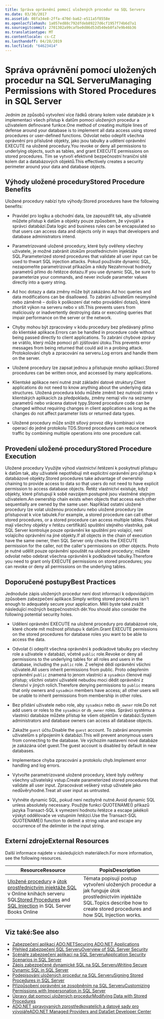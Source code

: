 ```yaml
---
title: Správa oprávnění pomocí uložených procedur na SQL Serveru
ms.date: 03/30/2017
ms.assetid: 08fa34e8-2ffa-470d-ba62-e511a5f8558e
ms.openlocfilehash: 1a057ed88c792dfdeb89227d6cf1957f74b6d7a1
ms.sourcegitcommit: 2701302a99cafbe0d86d53d540eb0fa7e9b46b36
ms.translationtype: MT
ms.contentlocale: cs-CZ
ms.lasthandoff: 04/28/2019
ms.locfileid: "64623414"
---
```

# <a name="managing-permissions-with-stored-procedures-in-sql-server"></a><span data-ttu-id="d4120-102">Správa oprávnění pomocí uložených procedur na SQL Serveru</span><span class="sxs-lookup"><span data-stu-id="d4120-102">Managing Permissions with Stored Procedures in SQL Server</span></span>
<span data-ttu-id="d4120-103">Jedním ze způsobů vytvoření více řádků obrany kolem vaše databáze je k implementaci všech přístup k datům pomocí uložených procedur a uživatelem definované funkce.</span><span class="sxs-lookup"><span data-stu-id="d4120-103">One method of creating multiple lines of defense around your database is to implement all data access using stored procedures or user-defined functions.</span></span> <span data-ttu-id="d4120-104">Odvolat nebo odepřít všechna oprávnění pro příslušné objekty, jako jsou tabulky a udělení oprávnění EXECUTE na uložené procedury.</span><span class="sxs-lookup"><span data-stu-id="d4120-104">You revoke or deny all permissions to underlying objects, such as tables, and grant EXECUTE permissions on stored procedures.</span></span> <span data-ttu-id="d4120-105">Tím se vytvoří efektivně bezpečnostní hraniční sítě kolem dat a databázových objektů.</span><span class="sxs-lookup"><span data-stu-id="d4120-105">This effectively creates a security perimeter around your data and database objects.</span></span>  
  
## <a name="stored-procedure-benefits"></a><span data-ttu-id="d4120-106">Výhody uložené procedury</span><span class="sxs-lookup"><span data-stu-id="d4120-106">Stored Procedure Benefits</span></span>  
 <span data-ttu-id="d4120-107">Uložené procedury nabízí tyto výhody:</span><span class="sxs-lookup"><span data-stu-id="d4120-107">Stored procedures have the following benefits:</span></span>  
  
- <span data-ttu-id="d4120-108">Pravidel pro logiku a obchodní data, lze zapouzdřit tak, aby uživatelé můžete přístup k datům a objekty pouze způsobem, že vývojáři a správci databází.</span><span class="sxs-lookup"><span data-stu-id="d4120-108">Data logic and business rules can be encapsulated so that users can access data and objects only in ways that developers and database administrators intend.</span></span>  
  
- <span data-ttu-id="d4120-109">Parametrizované uložené procedury, které byly ověřeny všechny uživatele, je možné zabránit útokům prostřednictvím injektáže SQL.</span><span class="sxs-lookup"><span data-stu-id="d4120-109">Parameterized stored procedures that validate all user input can be used to thwart SQL injection attacks.</span></span> <span data-ttu-id="d4120-110">Pokud používáte dynamic SQL, nezapomeňte parametrizovat příkazům a nikdy Nezahrnovat hodnoty parametrů přímo do řetězce dotazu.</span><span class="sxs-lookup"><span data-stu-id="d4120-110">If you use dynamic SQL, be sure to parameterize your commands, and never include parameter values directly into a query string.</span></span>  
  
- <span data-ttu-id="d4120-111">Ad hoc dotazy a data změny může být zakázáno.</span><span class="sxs-lookup"><span data-stu-id="d4120-111">Ad hoc queries and data modifications can be disallowed.</span></span> <span data-ttu-id="d4120-112">To zabrání uživatelům neúmyslně nebo záměrně – došlo k poškození dat nebo provádění dotazů, které zhoršit výkon na serveru nebo v síti.</span><span class="sxs-lookup"><span data-stu-id="d4120-112">This prevents users from maliciously or inadvertently destroying data or executing queries that impair performance on the server or the network.</span></span>  
  
- <span data-ttu-id="d4120-113">Chyby mohou být zpracovány v kódu procedury bez předávaný přímo do klientské aplikace.</span><span class="sxs-lookup"><span data-stu-id="d4120-113">Errors can be handled in procedure code without being passed directly to client applications.</span></span> <span data-ttu-id="d4120-114">To zabrání chybové zprávy se vrátilo, který může pomoci při zjišťování útoku.</span><span class="sxs-lookup"><span data-stu-id="d4120-114">This prevents error messages from being returned that could aid in a probing attack.</span></span> <span data-ttu-id="d4120-115">Protokolování chyb a zpracování na serveru.</span><span class="sxs-lookup"><span data-stu-id="d4120-115">Log errors and handle them on the server.</span></span>  
  
- <span data-ttu-id="d4120-116">Uložené procedury lze zapsat jednou a přistupuje mnoho aplikací.</span><span class="sxs-lookup"><span data-stu-id="d4120-116">Stored procedures can be written once, and accessed by many applications.</span></span>  
  
- <span data-ttu-id="d4120-117">Klientské aplikace není nutné znát základní datové struktury.</span><span class="sxs-lookup"><span data-stu-id="d4120-117">Client applications do not need to know anything about the underlying data structures.</span></span> <span data-ttu-id="d4120-118">Uložená procedura kódu můžete změnit bez nutnosti změn v klientských aplikacích za předpokladu, změny nemají vliv na seznamy parametrů nebo vrácena datové typy.</span><span class="sxs-lookup"><span data-stu-id="d4120-118">Stored procedure code can be changed without requiring changes in client applications as long as the changes do not affect parameter lists or returned data types.</span></span>  
  
- <span data-ttu-id="d4120-119">Uložené procedury může snížit síťový provoz díky kombinaci více operací do jedné protokolu TDS.</span><span class="sxs-lookup"><span data-stu-id="d4120-119">Stored procedures can reduce network traffic by combining multiple operations into one procedure call.</span></span>  
  
## <a name="stored-procedure-execution"></a><span data-ttu-id="d4120-120">Provedení uložené procedury</span><span class="sxs-lookup"><span data-stu-id="d4120-120">Stored Procedure Execution</span></span>  
 <span data-ttu-id="d4120-121">Uložené procedury Využijte výhod vlastnictví řetězení k poskytnutí přístupu k datům tak, aby uživatelé nepotřebují mít explicitní oprávnění pro přístup k databázové objekty.</span><span class="sxs-lookup"><span data-stu-id="d4120-121">Stored procedures take advantage of ownership chaining to provide access to data so that users do not need to have explicit permission to access database objects.</span></span> <span data-ttu-id="d4120-122">Řetěz vlastnictví existuje, když objekty, které přistupují k sobě navzájem postupně jsou vlastněné stejným uživatelem.</span><span class="sxs-lookup"><span data-stu-id="d4120-122">An ownership chain exists when objects that access each other sequentially are owned by the same user.</span></span> <span data-ttu-id="d4120-123">Například ostatní uložené procedury lze volat uloženou proceduru nebo uložené procedury lze přistupovat k více tabulek.</span><span class="sxs-lookup"><span data-stu-id="d4120-123">For example, a stored procedure can call other stored procedures, or a stored procedure can access multiple tables.</span></span> <span data-ttu-id="d4120-124">Pokud mají všechny objekty v řetězu certifikátů spuštění stejného vlastníka, pak SQL Server kontroluje pouze oprávnění ke spuštění pro volající, není volajícího oprávnění na jiné objekty.</span><span class="sxs-lookup"><span data-stu-id="d4120-124">If all objects in the chain of execution have the same owner, then SQL Server only checks the EXECUTE permission for the caller, not the caller's permissions on other objects.</span></span> <span data-ttu-id="d4120-125">Proto je nutné udělit pouze oprávnění spouštět na uložené procedury; můžete odvolat nebo odebrat všechna oprávnění k podkladové tabulky.</span><span class="sxs-lookup"><span data-stu-id="d4120-125">Therefore you need to grant only EXECUTE permissions on stored procedures; you can revoke or deny all permissions on the underlying tables.</span></span>  
  
## <a name="best-practices"></a><span data-ttu-id="d4120-126">Doporučené postupy</span><span class="sxs-lookup"><span data-stu-id="d4120-126">Best Practices</span></span>  
 <span data-ttu-id="d4120-127">Jednoduše zápis uložených procedur není dost informací k odpovídajícím způsobem zabezpečení aplikace.</span><span class="sxs-lookup"><span data-stu-id="d4120-127">Simply writing stored procedures isn't enough to adequately secure your application.</span></span> <span data-ttu-id="d4120-128">Měli byste také zvážit následující možných bezpečnostních děr.</span><span class="sxs-lookup"><span data-stu-id="d4120-128">You should also consider the following potential security holes.</span></span>  
  
- <span data-ttu-id="d4120-129">Udělení oprávnění EXECUTE na uložené procedury pro databázové role, které chcete mít možnost přístupu k datům.</span><span class="sxs-lookup"><span data-stu-id="d4120-129">Grant EXECUTE permissions on the stored procedures for database roles you want to be able to access the data.</span></span>  
  
- <span data-ttu-id="d4120-130">Odvolat či odepřít všechna oprávnění k podkladové tabulky pro všechny role a uživatele v databázi, včetně `public` role.</span><span class="sxs-lookup"><span data-stu-id="d4120-130">Revoke or deny all permissions to the underlying tables for all roles and users in the database, including the `public` role.</span></span> <span data-ttu-id="d4120-131">Z veřejné dědí oprávnění všichni uživatelé.</span><span class="sxs-lookup"><span data-stu-id="d4120-131">All users inherit permissions from public.</span></span> <span data-ttu-id="d4120-132">Proto odepřením oprávnění `public` znamená to jenom vlastníci a `sysadmin` členové mají přístup; všichni ostatní uživatelé nebudou moci dědit oprávnění z členství v jiných rolích.</span><span class="sxs-lookup"><span data-stu-id="d4120-132">Therefore denying permissions to `public` means that only owners and `sysadmin` members have access; all other users will be unable to inherit permissions from membership in other roles.</span></span>  
  
- <span data-ttu-id="d4120-133">Bez přidání uživatele nebo role, aby `sysadmin` nebo `db_owner` role.</span><span class="sxs-lookup"><span data-stu-id="d4120-133">Do not add users or roles to the `sysadmin` or `db_owner` roles.</span></span> <span data-ttu-id="d4120-134">Správci systému a vlastníci databáze můžete přístup ke všem objektům v databázi.</span><span class="sxs-lookup"><span data-stu-id="d4120-134">System administrators and database owners can access all database objects.</span></span>  
  
- <span data-ttu-id="d4120-135">Zakažte `guest` účtu.</span><span class="sxs-lookup"><span data-stu-id="d4120-135">Disable the `guest` account.</span></span> <span data-ttu-id="d4120-136">To zabrání anonymním uživatelům s připojením k databázi.</span><span class="sxs-lookup"><span data-stu-id="d4120-136">This will prevent anonymous users from connecting to the database.</span></span> <span data-ttu-id="d4120-137">Ve výchozím nastavení nové databáze je zakázána účet guest.</span><span class="sxs-lookup"><span data-stu-id="d4120-137">The guest account is disabled by default in new databases.</span></span>  
  
- <span data-ttu-id="d4120-138">Implementace chyba zpracování a protokolu chyb.</span><span class="sxs-lookup"><span data-stu-id="d4120-138">Implement error handling and log errors.</span></span>  
  
- <span data-ttu-id="d4120-139">Vytvořte parametrizované uložené procedury, které byly ověřeny všechny uživatelský vstup.</span><span class="sxs-lookup"><span data-stu-id="d4120-139">Create parameterized stored procedures that validate all user input.</span></span> <span data-ttu-id="d4120-140">Zpracovávat veškerý vstup uživatele jako nedůvěryhodné.</span><span class="sxs-lookup"><span data-stu-id="d4120-140">Treat all user input as untrusted.</span></span>  
  
- <span data-ttu-id="d4120-141">Vyhněte dynamic SQL, pokud není nezbytně nutné.</span><span class="sxs-lookup"><span data-stu-id="d4120-141">Avoid dynamic SQL unless absolutely necessary.</span></span> <span data-ttu-id="d4120-142">Použijte funkci QUOTENAME() příkazů jazyka Transact-SQL k vymezení hodnotu řetězce a escape jakékoli výskyt oddělovače ve vstupním řetězci.</span><span class="sxs-lookup"><span data-stu-id="d4120-142">Use the Transact-SQL QUOTENAME() function to delimit a string value and escape any occurrence of the delimiter in the input string.</span></span>  
  
## <a name="external-resources"></a><span data-ttu-id="d4120-143">Externí zdroje</span><span class="sxs-lookup"><span data-stu-id="d4120-143">External Resources</span></span>  
 <span data-ttu-id="d4120-144">Další informace najdete v následujících materiálech.</span><span class="sxs-lookup"><span data-stu-id="d4120-144">For more information, see the following resources.</span></span>  
  
|<span data-ttu-id="d4120-145">Resource</span><span class="sxs-lookup"><span data-stu-id="d4120-145">Resource</span></span>|<span data-ttu-id="d4120-146">Popis</span><span class="sxs-lookup"><span data-stu-id="d4120-146">Description</span></span>|  
|--------------|-----------------|  
|<span data-ttu-id="d4120-147">[Uložené procedury](/sql/relational-databases/stored-procedures/stored-procedures-database-engine) a [útok prostřednictvím injektáže SQL](https://go.microsoft.com/fwlink/?LinkId=98234) v Online knihách serveru SQL</span><span class="sxs-lookup"><span data-stu-id="d4120-147">[Stored Procedures](/sql/relational-databases/stored-procedures/stored-procedures-database-engine) and [SQL Injection](https://go.microsoft.com/fwlink/?LinkId=98234) in SQL Server Books Online</span></span>|<span data-ttu-id="d4120-148">Témata popisují postup vytvoření uložených procedur a jak funguje útok prostřednictvím injektáže SQL.</span><span class="sxs-lookup"><span data-stu-id="d4120-148">Topics describe how to create stored procedures and how SQL Injection works.</span></span>|  
  
## <a name="see-also"></a><span data-ttu-id="d4120-149">Viz také:</span><span class="sxs-lookup"><span data-stu-id="d4120-149">See also</span></span>

- [<span data-ttu-id="d4120-150">Zabezpečení aplikací ADO.NET</span><span class="sxs-lookup"><span data-stu-id="d4120-150">Securing ADO.NET Applications</span></span>](../../../../../docs/framework/data/adonet/securing-ado-net-applications.md)
- [<span data-ttu-id="d4120-151">Přehled zabezpečení SQL Serveru</span><span class="sxs-lookup"><span data-stu-id="d4120-151">Overview of SQL Server Security</span></span>](../../../../../docs/framework/data/adonet/sql/overview-of-sql-server-security.md)
- [<span data-ttu-id="d4120-152">Scénáře zabezpečení aplikací na SQL Serveru</span><span class="sxs-lookup"><span data-stu-id="d4120-152">Application Security Scenarios in SQL Server</span></span>](../../../../../docs/framework/data/adonet/sql/application-security-scenarios-in-sql-server.md)
- [<span data-ttu-id="d4120-153">Zápis zabezpečené dynamické SQL na SQL Serveru</span><span class="sxs-lookup"><span data-stu-id="d4120-153">Writing Secure Dynamic SQL in SQL Server</span></span>](../../../../../docs/framework/data/adonet/sql/writing-secure-dynamic-sql-in-sql-server.md)
- [<span data-ttu-id="d4120-154">Podepisování uložených procedur na SQL Serveru</span><span class="sxs-lookup"><span data-stu-id="d4120-154">Signing Stored Procedures in SQL Server</span></span>](../../../../../docs/framework/data/adonet/sql/signing-stored-procedures-in-sql-server.md)
- [<span data-ttu-id="d4120-155">Přizpůsobení oprávnění se zosobněním na SQL Serveru</span><span class="sxs-lookup"><span data-stu-id="d4120-155">Customizing Permissions with Impersonation in SQL Server</span></span>](../../../../../docs/framework/data/adonet/sql/customizing-permissions-with-impersonation-in-sql-server.md)
- [<span data-ttu-id="d4120-156">Úpravy dat pomocí uložených procedur</span><span class="sxs-lookup"><span data-stu-id="d4120-156">Modifying Data with Stored Procedures</span></span>](../../../../../docs/framework/data/adonet/modifying-data-with-stored-procedures.md)
- [<span data-ttu-id="d4120-157">ADO.NET spravovaných zprostředkovatelích a datové sady pro vývojáře</span><span class="sxs-lookup"><span data-stu-id="d4120-157">ADO.NET Managed Providers and DataSet Developer Center</span></span>](https://go.microsoft.com/fwlink/?LinkId=217917)
